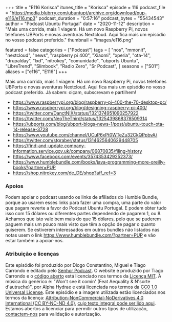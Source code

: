 +++
title = "E116 Korisca"
itunes_title = "Korisca"
episode = 116
podcast_file = "https://media.blubrry.com/ubuntupt/archive.org/download/pup-e116/e116.mp3"
podcast_duration = "0:57:16"
podcast_bytes = "55434543"
author = "Podcast Ubuntu Portugal"
date = "2020-11-12"
description = "Mais uma corrida, mais 1 viagem. Há um novo Raspberry Pi, novos telefones UBPorts e novas aventuras Nextcloud. Aqui fica mais um episódio no vosso podcast preferido."
thumbnail = "images/e116.png"

featured = false
categories = ["Podcast"]
tags = [
  "nos",
  "mmonit",
  "nextcloud",
  "news",
  "raspberry pi 400",
  "Xiaomi",
  "xperia",
  "ota-14",
  "drupalday",
  "lxd",
  "nitrokey",
  "comunidade",
  "ubports Ubuntu",
  "LibreTrend",
  "Slimbook",
  "Radio Zero",
  "Sr Podcast",
]
seasons = ["S01"]
aliases = ["e116", "E116"]
+++

Mais uma corrida, mais 1 viagem. Há um novo Raspberry Pi, novos telefones UBPorts e novas aventuras Nextcloud. Aqui fica mais um episódio no vosso podcast preferido.
Já sabem: oiçam, subscrevam e partilhem!

* https://www.raspberrypi.org/blog/raspberry-pi-400-the-70-desktop-pc/
* https://www.raspberrypi.org/blog/designing-raspberry-pi-400/
* https://twitter.com/DanctNIX/status/1321374951090257922
* https://twitter.com/NeoTheThird/status/1325439868378509314
* https://ubports.com/blog/ubport-blogs-news-1/post/ubuntu-touch-ota-14-release-3728
* https://www.youtube.com/channel/UCuP6xPt0WTeZu32CkQPpbvA/
* https://twitter.com/stgraber/status/1314625640629448705
* https://find-and-update.company-information.service.gov.uk/company/06870835/filing-history
* https://www.facebook.com/events/3574353429252373/
* https://www.humblebundle.com/books/java-programming-more-oreilly-books?partner=PUP
* https://shop.nitrokey.com/de_DE/shop?aff_ref=3



### Apoios
Podem apoiar o podcast usando os links de afiliados do Humble Bundle, porque ao usarem esses links para fazer uma compra, uma parte do valor que pagam reverte a favor do Podcast Ubuntu Portugal.
E podem obter tudo isso com 15 dólares ou diferentes partes dependendo de pagarem 1, ou 8.
Achamos que isto vale bem mais do que 15 dólares, pelo que se puderem paguem mais um pouco mais visto que têm a opção de pagar o quanto quiserem.
Se estiverem interessados em outros bundles não listados nas notas usem o link https://www.humblebundle.com/?partner=PUP e vão estar também a apoiar-nos.

### Atribuição e licenças
Este episódio foi produzido por Diogo Constantino, Miguel e Tiago Carrondo e editado pelo [Senhor Podcast](https://senhorpodcast.pt/).
O website é produzido por Tiago Carrondo e o [código aberto](https://gitlab.com/podcastubuntuportugal/website) está licenciado nos termos da [Licença MIT](https://gitlab.com/podcastubuntuportugal/website/main/LICENSE).
A música do genérico é: "Won't see it comin' (Feat Aequality & N'sorte d'autruche)", por Alpha Hydrae e está licenciada nos termos da [CC0 1.0 Universal License](https://creativecommons.org/publicdomain/zero/1.0/).
Este episódio e a imagem utilizada estão licenciados nos termos da licença: [Attribution-NonCommercial-NoDerivatives 4.0 International (CC BY-NC-ND 4.0)](https://creativecommons.org/licenses/by-nc-nd/4.0/), [cujo texto integral pode ser lido aqui](https://creativecommons.org/licenses/by-nc-nd/4.0/legalcode). Estamos abertos a licenciar para permitir outros tipos de utilização, [contactem-nos](https://podcastubuntuportugal.org/contactos) para validação e autorização.

